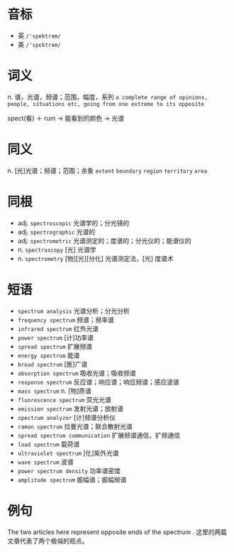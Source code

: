 # 音标

- 英 `/'spektrəm/`
- 美 `/'spɛktrəm/`

# 词义

n. 谱，光谱，频谱；范围，幅度，系列
`a complete range of opinions, people, situations etc, going from one extreme to its opposite`



spect(看) ＋ rum → 能看到的颜色 → 光谱

# 同义

n. [光]光谱；频谱；范围；余象
`extent` `boundary` `region` `territory` `area`

# 同根

- adj. `spectroscopic` 光谱学的；分光镜的
- adj. `spectrographic` 光谱的
- adj. `spectrometric` 光谱测定的；度谱的；分光仪的；能谱仪的
- n. `spectroscopy` [光] 光谱学
- n. `spectrometry` [物][光][分化] 光谱测定法，[光] 度谱术

# 短语

- `spectrum analysis` 光谱分析；分光分析
- `frequency spectrum` 频谱；频率谱
- `infrared spectrum` 红外光谱
- `power spectrum` [计]功率谱
- `spread spectrum` 扩展频谱
- `energy spectrum` 能谱
- `broad spectrum` [医]广谱
- `absorption spectrum` 吸收光谱；吸收频谱
- `response spectrum` 反应谱；响应谱；响应频谱；感应波谱
- `mass spectrum` n. [物]质谱
- `fluorescence spectrum` 荧光光谱
- `emission spectrum` 发射光谱；放射谱
- `spectrum analyzer` [计]频谱分析仪
- `raman spectrum` 拉曼光谱；联合散射光谱
- `spread spectrum communication` 扩展频谱通信，扩频通信
- `load spectrum` 载荷谱
- `ultraviolet spectrum` [化]紫外光谱
- `wave spectrum` 波谱
- `power spectrum density` 功率谱密度
- `amplitude spectrum` 振幅谱；振幅频谱

# 例句

The two articles here represent opposite ends of the spectrum .
这里的两篇文章代表了两个极端的观点。


